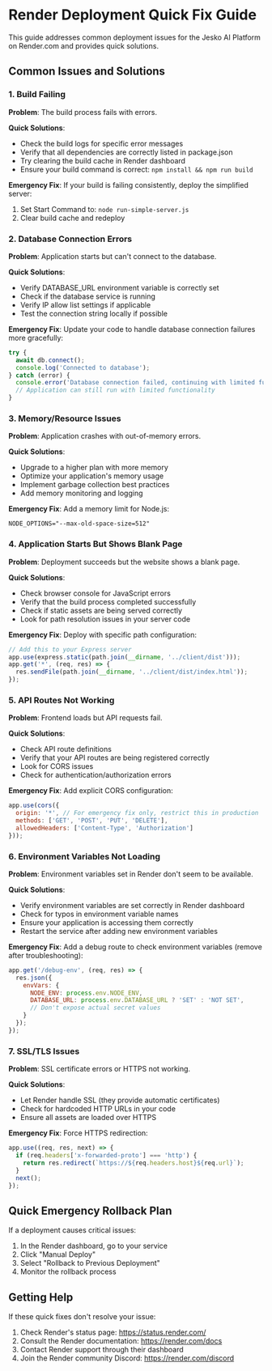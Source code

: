 # Render Deployment Quick Fix Guide

This guide addresses common deployment issues for the Jesko AI Platform on Render.com and provides quick solutions.

## Common Issues and Solutions

### 1. Build Failing

**Problem**: The build process fails with errors.

**Quick Solutions**:
- Check the build logs for specific error messages
- Verify that all dependencies are correctly listed in package.json
- Try clearing the build cache in Render dashboard
- Ensure your build command is correct: `npm install && npm run build`

**Emergency Fix**:
If your build is failing consistently, deploy the simplified server:
1. Set Start Command to: `node run-simple-server.js`
2. Clear build cache and redeploy

### 2. Database Connection Errors

**Problem**: Application starts but can't connect to the database.

**Quick Solutions**:
- Verify DATABASE_URL environment variable is correctly set
- Check if the database service is running
- Verify IP allow list settings if applicable
- Test the connection string locally if possible

**Emergency Fix**:
Update your code to handle database connection failures more gracefully:
```javascript
try {
  await db.connect();
  console.log('Connected to database');
} catch (error) {
  console.error('Database connection failed, continuing with limited functionality', error);
  // Application can still run with limited functionality
}
```

### 3. Memory/Resource Issues

**Problem**: Application crashes with out-of-memory errors.

**Quick Solutions**:
- Upgrade to a higher plan with more memory
- Optimize your application's memory usage
- Implement garbage collection best practices
- Add memory monitoring and logging

**Emergency Fix**:
Add a memory limit for Node.js:
```
NODE_OPTIONS="--max-old-space-size=512"
```

### 4. Application Starts But Shows Blank Page

**Problem**: Deployment succeeds but the website shows a blank page.

**Quick Solutions**:
- Check browser console for JavaScript errors
- Verify that the build process completed successfully
- Check if static assets are being served correctly
- Look for path resolution issues in your server code

**Emergency Fix**:
Deploy with specific path configuration:
```javascript
// Add this to your Express server
app.use(express.static(path.join(__dirname, '../client/dist')));
app.get('*', (req, res) => {
  res.sendFile(path.join(__dirname, '../client/dist/index.html'));
});
```

### 5. API Routes Not Working

**Problem**: Frontend loads but API requests fail.

**Quick Solutions**:
- Check API route definitions
- Verify that your API routes are being registered correctly
- Look for CORS issues
- Check for authentication/authorization errors

**Emergency Fix**:
Add explicit CORS configuration:
```javascript
app.use(cors({
  origin: '*', // For emergency fix only, restrict this in production
  methods: ['GET', 'POST', 'PUT', 'DELETE'],
  allowedHeaders: ['Content-Type', 'Authorization']
}));
```

### 6. Environment Variables Not Loading

**Problem**: Environment variables set in Render don't seem to be available.

**Quick Solutions**:
- Verify environment variables are set correctly in Render dashboard
- Check for typos in environment variable names
- Ensure your application is accessing them correctly
- Restart the service after adding new environment variables

**Emergency Fix**:
Add a debug route to check environment variables (remove after troubleshooting):
```javascript
app.get('/debug-env', (req, res) => {
  res.json({
    envVars: {
      NODE_ENV: process.env.NODE_ENV,
      DATABASE_URL: process.env.DATABASE_URL ? 'SET' : 'NOT SET',
      // Don't expose actual secret values
    }
  });
});
```

### 7. SSL/TLS Issues

**Problem**: SSL certificate errors or HTTPS not working.

**Quick Solutions**:
- Let Render handle SSL (they provide automatic certificates)
- Check for hardcoded HTTP URLs in your code
- Ensure all assets are loaded over HTTPS

**Emergency Fix**:
Force HTTPS redirection:
```javascript
app.use((req, res, next) => {
  if (req.headers['x-forwarded-proto'] === 'http') {
    return res.redirect(`https://${req.headers.host}${req.url}`);
  }
  next();
});
```

## Quick Emergency Rollback Plan

If a deployment causes critical issues:

1. In the Render dashboard, go to your service
2. Click "Manual Deploy" 
3. Select "Rollback to Previous Deployment"
4. Monitor the rollback process

## Getting Help

If these quick fixes don't resolve your issue:

1. Check Render's status page: https://status.render.com/
2. Consult the Render documentation: https://render.com/docs
3. Contact Render support through their dashboard
4. Join the Render community Discord: https://render.com/discord